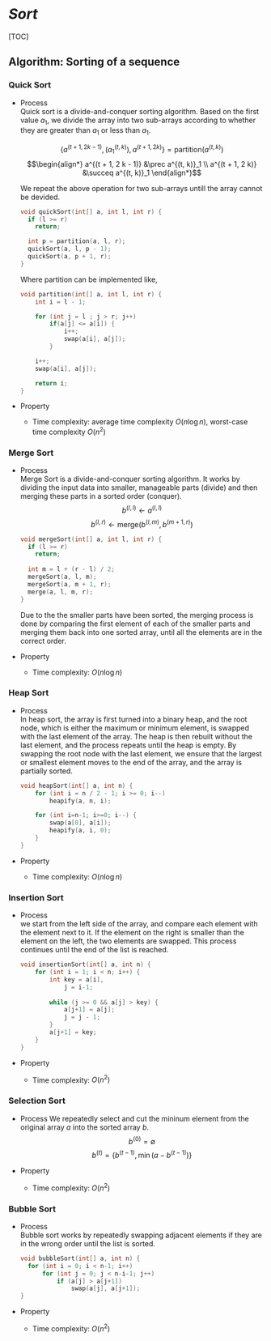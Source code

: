 # $Sort$
[TOC]

## Algorithm: Sorting of a sequence 
### Quick Sort

- Process  
  Quick sort is a divide-and-conquer sorting algorithm. Based on the first value $a_1$, we divide the array into two sub-arrays according to whether they are greater than $a_1$ or less than $a_1$.

  $$\left\{a^{(t + 1, 2 k - 1)}, \left(a^{(t, k)}_1 \right), a^{(t + 1, 2 k)} \right\} = \text{partition}\left(a^{(t, k)} \right)$$
  $$\begin{align*}
      a^{(t + 1, 2 k - 1)} &\prec a^{(t, k)}_1  \\
      a^{(t + 1, 2 k)} &\succeq a^{(t, k)}_1
  \end{align*}$$

  We repeat the above operation for two sub-arrays untill the array cannot be devided.

  ```c
  void quickSort(int[] a, int l, int r) {
    if (l >= r) 
      return;
  
    int p = partition(a, l, r);
    quickSort(a, l, p - 1);
    quickSort(a, p + 1, r);
  }
  ```

  Where partition can be implemented like,
  ```c
  void partition(int[] a, int l, int r) {
      int i = l - 1;
  
      for (int j = l ; j > r; j++) 
          if(a[j] <= a[i]) {
              i++;
              swap(a[i], a[j]);
          }
  
      i++;
      swap(a[i], a[j]);
  
      return i;
  }
  ```

- Property
  - Time complexity: average time complexity $O(n \log n)$, worst-case time complexity $O(n^2)$

### Merge Sort

- Process  
  Merge Sort is a divide-and-conquer sorting algorithm. It works by dividing the input data into smaller, manageable parts (divide) and then merging these parts in a sorted order (conquer).
  $$b^{(l, l)} \gets a^{(l, l)}$$
  $$b^{(l, r)} \gets \text{merge} (b^{(l, m)}, b^{(m+1, r)})$$
  ```c
  void mergeSort(int[] a, int l, int r) { 
    if (l >= r) 
      return;
      
    int m = l + (r - l) / 2; 
    mergeSort(a, l, m); 
    mergeSort(a, m + 1, r); 
    merge(a, l, m, r); 
  } 
  ```

  Due to the the smaller parts have been sorted, the merging process is done by comparing the first element of each of the smaller parts and merging them back into one sorted array, until all the elements are in the correct order.

- Property
  - Time complexity: $O(n \log n)$

### Heap Sort

- Process  
  In heap sort, the array is first turned into a binary heap, and the root node, which is either the maximum or minimum element, is swapped with the last element of the array. The heap is then rebuilt without the last element, and the process repeats until the heap is empty. By swapping the root node with the last element, we ensure that the largest or smallest element moves to the end of the array, and the array is partially sorted.

  ```c
  void heapSort(int[] a, int n) {
      for (int i = n / 2 - 1; i >= 0; i--)
          heapify(a, n, i);
  
      for (int i=n-1; i>=0; i--) {
          swap(a[0], a[i]);
          heapify(a, i, 0);
      }
  }
  ```

- Property
  - Time complexity: $O(n \log n)$

### Insertion Sort

- Process  
  we start from the left side of the array, and compare each element with the element next to it. If the element on the right is smaller than the element on the left, the two elements are swapped. This process continues until the end of the list is reached.

  ```c
  void insertionSort(int[] a, int n) {
      for (int i = 1; i < n; i++) {
          int key = a[i],
              j = i-1;
    
          while (j >= 0 && a[j] > key) {
              a[j+1] = a[j];
              j = j - 1;
          }
          a[j+1] = key;
      }
  }
  ```

- Property
  - Time complexity: $O(n^2)$

### Selection Sort

- Process
  We repeatedly select and cut the mininum element from the original array $a$ into the sorted array $b$.
  $$b^{(0)} = \emptyset$$ 
  $$b^{(t)} = \left\{b^{(t-1)}, \min \left(a - b^{(t-1)} \right)\right\}$$ 

- Property
  - Time complexity: $O(n^2)$

### Bubble Sort
- Process  
  Bubble sort works by repeatedly swapping adjacent elements if they are in the wrong order until the list is sorted.

  ```c
  void bubbleSort(int[] a, int n) {
    for (int i = 0; i < n-1; i++)
        for (int j = 0; j < n-i-1; j++)
            if (a[j] > a[j+1]) 
                swap(a[j], a[j+1]);
  }
  ```

- Property
  - Time complexity: $O(n^2)$